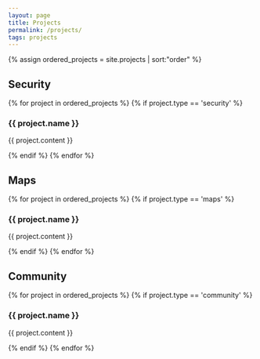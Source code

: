 ```yaml
---
layout: page
title: Projects
permalink: /projects/
tags: projects
---
```


{% assign ordered_projects = site.projects | sort:"order" %}
## Security

{% for project in ordered_projects %}
  {% if project.type == 'security' %}
<h3>{{ project.name }}</h3>
<p>{{ project.content }}</p>
  {% endif %}
{% endfor %}

## Maps

{% for project in ordered_projects %}
  {% if project.type == 'maps' %}
<h3>{{ project.name }}</h3>
<p>{{ project.content }}</p>
  {% endif %}
{% endfor %}

## Community

{% for project in ordered_projects %}
  {% if project.type == 'community' %}
<h3>{{ project.name }}</h3>
<p>{{ project.content }}</p>
  {% endif %}
{% endfor %}
